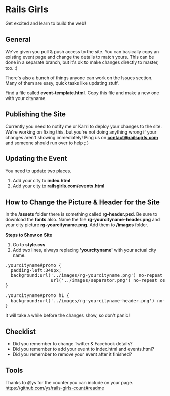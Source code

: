 # Rails Girls

Get excited and learn to build the web!

## General
We've given you pull & push access to the site. You can basically copy an existing event page and change the details to match yours. This can be done in a separate branch, but it's ok to make changes directly to master, too. :)

There's also a bunch of things anyone can work on the Issues section. Many of them are easy, quick tasks like updating stuff.

Find a file called **event-template.html**. Copy this file and make a new one with your cityname.


## Publishing the Site
Currently you need to notify me or Karri to deploy your changes to the site. We're working on fixing this, but you're not doing anything wrong if your changes aren't showing immediately! Ping us on **[contact@railsgirls.com](mailto:contact@railsgirls.com)** and someone should run over to help ; )

## Updating the Event
You need to update two places.
 1. Add your city to **index.html**
 2. Add your city to **railsgirls.com/events.html**

## How to Change the Picture & Header for the Site
In the **/assets** folder there is something called **rg-header.psd**. Be sure to download the **fonts** also. Name the file **rg-yourcityname-header.png** and your city picture **rg-yourcityname.png**. Add them to **/images** folder.

**Steps to Show on Site**
 1. Go to **style.css**
 2. Add two lines, always replacing **'yourcityname'** with your actual city name.

<pre>.yourcityname#promo {
  padding-left:340px;
  background:url('../images/rg-yourcityname.png') no-repeat 0 10px,
                 url('../images/separator.png') no-repeat center bottom;
}

.yourcityname#promo h1 {
  background:url('../images/rg-yourcityname-header.png') no-repeat left top;
}
</pre>

It will take a while before the changes show, so don't panic!

## Checklist
- Did you remember to change Twitter & Facebook details?
- Did you remember to add your event to index.html and events.html?
- Did you remember to remove your event after it finished?

## Tools
Thanks to @ys for the counter you can include on your page.
https://github.com/ys/rails-girls-count#readme